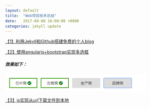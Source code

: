 ```yaml
---
layout: default
title:  "Web项目技术总结"
date:   2017-08-08 16:00:00 +0800
categories: jekyll update
---
```


[【1】利用Jekyll和Github搭建免费的个人blog](https://pingping1122.github.io/jekyll/update/2017/08/08/use-Jekyll-create-myblog.html)

[【2】使用angularjs+bootstrap实现多选框](https://github.com/pingping1122/pingping1122.github.io/blob/master/_posts/2017-09-09-angularjs-achieve-checkbox.markdown)
#####  效果如下：
![效果图](https://raw.githubusercontent.com/pingping1122/pingping1122.github.io/master/images/angular_achieve_checkbox/result.png)

[【3】js实现从url下载文件到本地](https://github.com/pingping1122/pingping1122.github.io/blob/master/_posts/2017-09-19-js-download-file-form-url.markdown)




